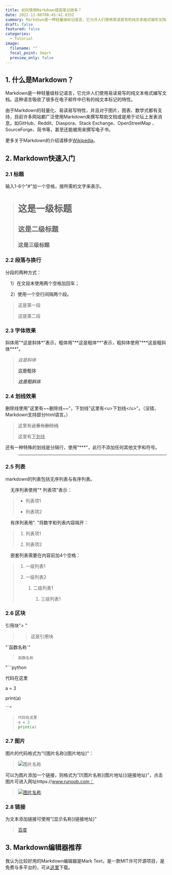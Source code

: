 ```yaml
---
title: 如何使用Markdown提高笔记效率？
date: 2022-12-06T08:45:42.835Z
summary: Markdown是一种轻量级标记语言，它允许人们使用易读易写的纯文本格式编写文档。这种语言吸收了很多在电子邮件中已有的纯文本标记的特性。
draft: false
featured: false
categories:
  - Tutorial
image:
  filename: ""
  focal_point: Smart
  preview_only: false
---
```

## 1. 什么是Markdown？

Markdown是一种轻量级标记语言，它允许人们使用易读易写的纯文本格式编写文档。这种语言吸收了很多在电子邮件中已有的纯文本标记的特性。

由于Markdown的轻量化、易读易写特性，并且对于图片，图表、数学式都有支持，目前许多网站都广泛使用Markdown来撰写帮助文档或是用于论坛上发表消息。如GitHub、Reddit、Diaspora、Stack Exchange、OpenStreetMap 、SourceForge、简书等，甚至还能被用来撰写电子书。

更多关于Markdown的介绍请移步[Wikipedia](https://zh.wikipedia.org/wiki/Markdown)。

## 2. Markdown快速入门

### 2.1 标题

输入1-6个"#"加一个空格，接所需的文字来表示。

> # 这是一级标题
> 
> ## 这是二级标题
> 
> ### 这是三级标题

### 2.2 段落与换行

分段的两种方式：

    1）在文段末使用两个空格加回车；

    2）使用一个空行间隔两个段。

> 这是第一段
> 
> 这是第二段

### 2.3 字体效果

斜体用"\*这是斜体\*"表示，粗体用"\*\*这是粗体\*\*"表示，粗斜体使用"\*\*\*这是粗斜体\*\*\*"。

> *这是斜体*
> 
> **这是粗体**
> 
> ***这是粗斜体***

### 2.4 划线效果

删除线使用"这里有\~\~删除线\~\~"，下划线"这里有\<u\>下划线\</u\>"。（没错，Markdown支持部分html语言。）

> 这里有~~这里有删除线~~
> 
> 这里有<u>下划线</u>

还有一种特殊的划线是分隔行，使用"\*\*\*"，此行不添加任何其他文字和符号。

> ---

### 2.5 列表

markdown的列表包括无序列表与有序列表。

    无序列表使用"\* 列表项"表示：

> - 列表项1
>   
> - 列表项2

    有序列表用". "将数字和列表内容隔开：

> 1. 列表项1
>   
> 2. 列表项2

    嵌套列表需要在内容前加4个空格：

> 1. 一级列表1
>   
> 2. 一级列表2
>   
>     1. 二级列表1
>     
>        1. 三级列表1

### 2.6 区块

引用块"\> "
> > 这是引用块

"\`函数名称\`"
> `函数名称`

"\`\`\`python

代码在这里

a = 3

print(a)

\`\`\`"
> ```python
> 代码在这里
> a = 3
> print(a)
> ```


### 2.7 图片

图片的代码格式为"\!\[图片名称\]\(图片地址\)"：

> ![图片名称](https://static.runoob.com/images/runoob-logo.png)

可以为图片添加一个链接，则格式为"\[\!\[图片名称\]\(图片地址\)\]\(链接地址\)"，点击图片可进入网址https://www.runoob.com：

> [![图片名称](http://static.runoob.com/images/runoob-logo.png)](https://www.runobb.com)

### 2.8 链接

为文本添加链接可使用"\[显示名称\]\(链接地址\)"

> [百度](https://www.baidu.com)

## 3. Markdown编辑器推荐

我认为比较好用的Markdown编辑器是Mark Text，是一款MIT许可开源项目，是免费与多平台的，可从[这里](https://github.com/marktext/marktext)下载。
